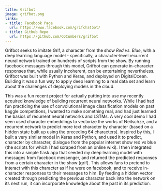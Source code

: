 ```yaml
---
title: Grifbot
image: grifbot.png
links:
- title: Facebook Page
  url: https://www.facebook.com/grifchatbot/ 
- title: Github Repo
  url: https://github.com/CQCumbers/grifbot 
---
```


Grifbot seeks to imitate Grif, a character from the show *Red vs. Blue*, with a deep learning language model - specifically, a character-level recurrent neural network trained on hundreds of scripts from the show. By running facebook messages through this model, Grifbot can generate in-character responses that, while usually incoherent, can be entertaining nevertheless. Grifbot was built with Python and Keras, and deployed on DigitalOcean. Building it was a fun way to apply deep learning to a real data set and learn about the challenges of deploying models in the cloud.

This was a fun recent project for actually putting into use my recently acquired knowledge of building recurrent neural networks. While I had had fun practicing the use of convolutional image classification models on past kaggle competitions, I wanted to make something real, and had just learned the basics of recurrent neural networks and LSTMs. A very cool demo I had seen used character embeddings to vectorize the works of Neitschze, and a recurrent network to predict more text character by character (based on a hidden state built up using the preceding 64 characters). Inspired by this, I built a very similar model in Keras and Python, and used it to predict, character by character, dialogue from the popular internet show red vs blue (the scripts for which I had scraped from an online wiki). I then integrated this into a simple flask app that seeded my deep learning model with messages from facebook messenger, and returned the predicted responses from a certain character in the show (grif). This allows fans to pretend to interact with this character as if he were on facebook, and to receive in-character responses to their messages to him. By feeding a hidden vector created through predicting the previous character back into the network on its next run, it can incorporate knowledge about the past in its prediction.


